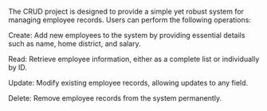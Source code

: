 The CRUD project is designed to provide a simple yet robust system for managing employee records. Users can perform the following operations:

Create: Add new employees to the system by providing essential details such as name, home district, and salary.

Read: Retrieve employee information, either as a complete list or individually by ID.

Update: Modify existing employee records, allowing updates to any field.

Delete: Remove employee records from the system permanently.
